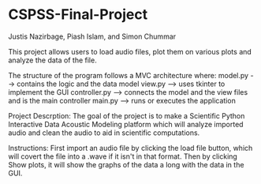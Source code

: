 # CSPSS-Final-Project
Justis Nazirbage, Piash Islam, and Simon Chummar

This project allows users to load audio files, plot them on various plots and analyze the data of the file. 

The structure of the program follows a MVC architecture where:
model.py --> contains the logic and the data model
view.py --> uses tkinter to implement the GUI
controller.py --> connects the model and the view files and is the main controller
main.py --> runs or executes the application

Project Descrption: The goal of the project is to make a Scientific Python Interactive Data Acoustic Modeling platform which will analyze imported audio and clean the audio to aid in scientific computations.

Instructions: First import an audio file by clicking the load file button, which will covert the file into a .wave if it isn't in that format. Then by clicking Show plots, it will show the graphs of the data a long with the data in the GUI.
